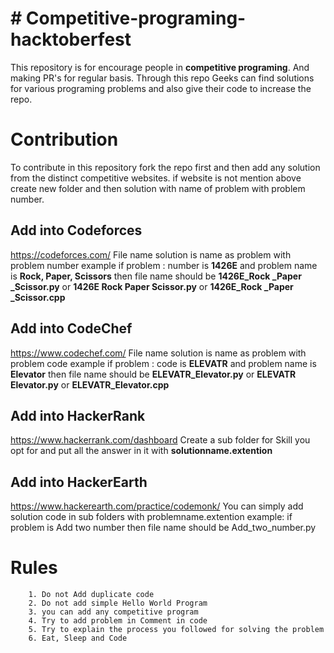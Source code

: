 # # Competitive-programing-hacktoberfest

This repository is for encourage people in **competitive programing**. And making PR's for regular basis. Through this repo Geeks can find solutions for various programing problems and also give their code to increase the repo.

# Contribution 

To contribute in this repository fork the repo first and then add any solution from the distinct competitive websites. if website is not mention above create new folder and then solution with name of problem with problem number.

## Add into Codeforces
https://codeforces.com/
File name solution is name as problem with problem number
example if problem :
		number is **1426E** and problem name is **Rock, Paper, Scissors**
		then file name should be **1426E_Rock _Paper _Scissor.py**
		or **1426E Rock  Paper  Scissor.py** or **1426E_Rock _Paper _Scissor.cpp**

## Add into CodeChef
https://www.codechef.com/
File name solution is name as problem with problem code
example if problem :
		code is **ELEVATR** and problem name is **Elevator**
		then file name should be **ELEVATR_Elevator.py**
		or **ELEVATR Elevator.py** or **ELEVATR_Elevator.cpp**

## Add into HackerRank
https://www.hackerrank.com/dashboard
Create a sub folder for Skill you opt for and put all the answer in it with **solutionname.extention**

## Add into HackerEarth
https://www.hackerearth.com/practice/codemonk/
You can simply add solution code in sub folders with problemname.extention
example: if problem is Add two number
then file name should be Add_two_number.py

# Rules
		1. Do not Add duplicate code
		2. Do not add simple Hello World Program
		3. you can add any competitive program
		4. Try to add problem in Comment in code
		5. Try to explain the process you followed for solving the problem
		6. Eat, Sleep and Code

